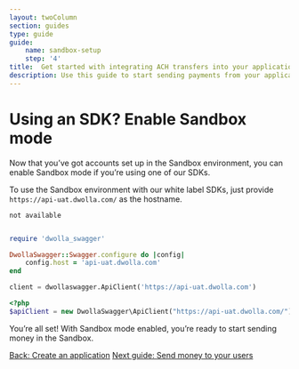 ```yaml
---
layout: twoColumn
section: guides
type: guide
guide: 
    name: sandbox-setup
    step: '4'
title:  Get started with integrating ACH transfers into your application
description: Use this guide to start sending payments from your application by utilizing our open API with no per transaction fees. 
---
```


# Using an SDK? Enable Sandbox mode

Now that you’ve got accounts set up in the Sandbox environment, you can enable Sandbox mode if you’re using one of our SDKs.

To use the Sandbox environment with our white label SDKs, just provide `https://api-uat.dwolla.com/` as the hostname.

```raw
not available
```
```javascript
```
```ruby
require 'dwolla_swagger'

DwollaSwagger::Swagger.configure do |config|
    config.host = 'api-uat.dwolla.com'
end
```
```python
client = dwollaswagger.ApiClient('https://api-uat.dwolla.com')
```
```php
<?php
$apiClient = new DwollaSwagger\ApiClient("https://api-uat.dwolla.com/");
```


You’re all set! With Sandbox mode enabled, you’re ready to start sending money in the Sandbox. 

<nav class="pager-nav">
    <a href="./03-create-application.html">Back: Create an application</a>
    <a href="{{site.baseurl}}/guides/send-money">Next guide: Send money to your users</a>
</nav>
